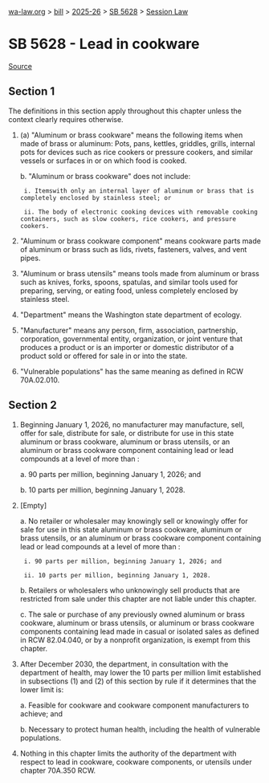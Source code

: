 [wa-law.org](/) > [bill](/bill/) > [2025-26](/bill/2025-26/) > [SB 5628](/bill/2025-26/sb/5628/) > [Session Law](/bill/2025-26/sb/5628/S.SL/)

# SB 5628 - Lead in cookware

[Source](http://lawfilesext.leg.wa.gov/biennium/2025-26/Pdf/Bills/Session%20Laws/Senate/5628-S.SL.pdf)

## Section 1
The definitions in this section apply throughout this chapter unless the context clearly requires otherwise.

1. (a) "Aluminum or brass cookware" means the following items when made of brass or aluminum: Pots, pans, kettles, griddles, grills, internal pots for devices such as rice cookers or pressure cookers, and similar vessels or surfaces in or on which food is cooked.

    b. "Aluminum or brass cookware" does not include:

        i. Itemswith only an internal layer of aluminum or brass that is completely enclosed by stainless steel; or

        ii. The body of electronic cooking devices with removable cooking containers, such as slow cookers, rice cookers, and pressure cookers.

2. "Aluminum or brass cookware component" means cookware parts made of aluminum or brass such as lids, rivets, fasteners, valves, and vent pipes.

3. "Aluminum or brass utensils" means tools made from aluminum or brass such as knives, forks, spoons, spatulas, and similar tools used for preparing, serving, or eating food, unless completely enclosed by stainless steel.

4. "Department" means the Washington state department of ecology.

5. "Manufacturer" means any person, firm, association, partnership, corporation, governmental entity, organization, or joint venture that produces a product or is an importer or domestic distributor of a product sold or offered for sale in or into the state.

6. "Vulnerable populations" has the same meaning as defined in RCW 70A.02.010.

## Section 2
1. Beginning January 1, 2026, no manufacturer may manufacture, sell, offer for sale, distribute for sale, or distribute for use in this state aluminum or brass cookware, aluminum or brass utensils, or an aluminum or brass cookware component containing lead or lead compounds at a level of more than :

    a. 90 parts per million, beginning January 1, 2026; and

    b. 10 parts per million, beginning January 1, 2028.

2. [Empty]

    a. No retailer or wholesaler may knowingly sell or knowingly offer for sale for use in this state aluminum or brass cookware, aluminum or brass utensils, or an aluminum or brass cookware component containing lead or lead compounds at a level of more than :

        i. 90 parts per million, beginning January 1, 2026; and

        ii. 10 parts per million, beginning January 1, 2028.

    b. Retailers or wholesalers who unknowingly sell products that are restricted from sale under this chapter are not liable under this chapter.

    c. The sale or purchase of any previously owned aluminum or brass cookware, aluminum or brass utensils, or aluminum or brass cookware components containing lead made in casual or isolated sales as defined in RCW 82.04.040, or by a nonprofit organization, is exempt from this chapter.

3. After December 2030, the department, in consultation with the department of health, may lower the 10 parts per million limit established in subsections (1) and (2) of this section by rule if it determines that the lower limit is:

    a. Feasible for cookware and cookware component manufacturers to achieve; and

    b. Necessary to protect human health, including the health of vulnerable populations.

4. Nothing in this chapter limits the authority of the department with respect to lead in cookware, cookware components, or utensils under chapter 70A.350 RCW.
